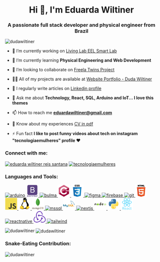 <h1 align="center">Hi 👋, I'm Eduarda Wiltiner</h1>
<h3 align="center">A passionate full stack developer and physical engineer from Brazil</h3>

<p align="left"> <img src="https://komarev.com/ghpvc/?username=dudawiltiner&label=Profile%20views&color=0e75b6&style=flat" alt="dudawiltiner" /> </p>

- 🔭 I’m currently working on [Living Lab EEL Smart Lab](https://eelsmartlab.vercel.app/)

- 🌱 I’m currently learning **Physical Engineering and Web Development**

- 👯 I’m looking to collaborate on [Freela Twins Project](https://github.com/FreelaTwins)

- 👨‍💻 All of my projects are available at [Website Portfolio - Duda Wiltiner](https://dudaportfolio.vercel.app/)

- 📝 I regularly write articles on [Linkedin profile](https://www.linkedin.com/in/eduardawiltiner/)

- 💬 Ask me about **Technology, React, SQL, Arduino and IoT... I love this themes**

- 📫 How to reach me **eduardawiltiner@gmail.com**

- 📄 Know about my experiences [CV in pdf](https://drive.google.com/file/d/18u7Qld1w84okA3RbllpFHJ8LrHVfs-eb/view?usp=sharing)

- ⚡ Fun fact **I like to post funny videos about tech on instagram "tecnologiaemulheres" profile ❤️**

<h3 align="left">Connect with me:</h3>
<p align="left">
<a href="https://linkedin.com/in/eduarda wiltiner reis santana" target="blank"><img align="center" src="https://raw.githubusercontent.com/rahuldkjain/github-profile-readme-generator/master/src/images/icons/Social/linked-in-alt.svg" alt="eduarda wiltiner reis santana" height="30" width="40" /></a>
<a href="https://instagram.com/tecnologiaemulheres" target="blank"><img align="center" src="https://raw.githubusercontent.com/rahuldkjain/github-profile-readme-generator/master/src/images/icons/Social/instagram.svg" alt="tecnologiaemulheres" height="30" width="40" /></a>
</p>

<h3 align="left">Languages and Tools:</h3>
<p align="left"> <a href="https://www.arduino.cc/" target="_blank"> <img src="https://cdn.worldvectorlogo.com/logos/arduino-1.svg" alt="arduino" width="40" height="40"/> </a> <a href="https://getbootstrap.com" target="_blank"> <img src="https://raw.githubusercontent.com/devicons/devicon/master/icons/bootstrap/bootstrap-plain-wordmark.svg" alt="bootstrap" width="40" height="40"/> </a> <a href="https://bulma.io/" target="_blank"> <img src="https://raw.githubusercontent.com/gilbarbara/logos/804dc257b59e144eaca5bc6ffd16949752c6f789/logos/bulma.svg" alt="bulma" width="40" height="40"/> </a> <a href="https://www.w3schools.com/cpp/" target="_blank"> <img src="https://raw.githubusercontent.com/devicons/devicon/master/icons/cplusplus/cplusplus-original.svg" alt="cplusplus" width="40" height="40"/> </a> <a href="https://www.w3schools.com/css/" target="_blank"> <img src="https://raw.githubusercontent.com/devicons/devicon/master/icons/css3/css3-original-wordmark.svg" alt="css3" width="40" height="40"/> </a> <a href="https://www.figma.com/" target="_blank"> <img src="https://www.vectorlogo.zone/logos/figma/figma-icon.svg" alt="figma" width="40" height="40"/> </a> <a href="https://firebase.google.com/" target="_blank"> <img src="https://www.vectorlogo.zone/logos/firebase/firebase-icon.svg" alt="firebase" width="40" height="40"/> </a> <a href="https://git-scm.com/" target="_blank"> <img src="https://www.vectorlogo.zone/logos/git-scm/git-scm-icon.svg" alt="git" width="40" height="40"/> </a> <a href="https://www.w3.org/html/" target="_blank"> <img src="https://raw.githubusercontent.com/devicons/devicon/master/icons/html5/html5-original-wordmark.svg" alt="html5" width="40" height="40"/> </a> <a href="https://developer.mozilla.org/en-US/docs/Web/JavaScript" target="_blank"> <img src="https://raw.githubusercontent.com/devicons/devicon/master/icons/javascript/javascript-original.svg" alt="javascript" width="40" height="40"/> </a> <a href="https://www.linux.org/" target="_blank"> <img src="https://raw.githubusercontent.com/devicons/devicon/master/icons/linux/linux-original.svg" alt="linux" width="40" height="40"/> </a> <a href="https://www.mongodb.com/" target="_blank"> <img src="https://raw.githubusercontent.com/devicons/devicon/master/icons/mongodb/mongodb-original-wordmark.svg" alt="mongodb" width="40" height="40"/> </a> <a href="https://www.microsoft.com/en-us/sql-server" target="_blank"> <img src="https://www.svgrepo.com/show/303229/microsoft-sql-server-logo.svg" alt="mssql" width="40" height="40"/> </a> <a href="https://www.mysql.com/" target="_blank"> <img src="https://raw.githubusercontent.com/devicons/devicon/master/icons/mysql/mysql-original-wordmark.svg" alt="mysql" width="40" height="40"/> </a> <a href="https://nextjs.org/" target="_blank"> <img src="https://cdn.worldvectorlogo.com/logos/nextjs-3.svg" alt="nextjs" width="40" height="40"/> </a> <a href="https://nodejs.org" target="_blank"> <img src="https://raw.githubusercontent.com/devicons/devicon/master/icons/nodejs/nodejs-original-wordmark.svg" alt="nodejs" width="40" height="40"/> </a> <a href="https://www.python.org" target="_blank"> <img src="https://raw.githubusercontent.com/devicons/devicon/master/icons/python/python-original.svg" alt="python" width="40" height="40"/> </a> <a href="https://reactjs.org/" target="_blank"> <img src="https://raw.githubusercontent.com/devicons/devicon/master/icons/react/react-original-wordmark.svg" alt="react" width="40" height="40"/> </a> <a href="https://reactnative.dev/" target="_blank"> <img src="https://reactnative.dev/img/header_logo.svg" alt="reactnative" width="40" height="40"/> </a> <a href="https://redux.js.org" target="_blank"> <img src="https://raw.githubusercontent.com/devicons/devicon/master/icons/redux/redux-original.svg" alt="redux" width="40" height="40"/> </a> <a href="https://tailwindcss.com/" target="_blank"> <img src="https://www.vectorlogo.zone/logos/tailwindcss/tailwindcss-icon.svg" alt="tailwind" width="40" height="40"/> </a> </p>

<p><img align="left" src="https://github-readme-stats.vercel.app/api/top-langs?username=dudawiltiner&show_icons=true&locale=en&layout=compact" alt="dudawiltiner" /></p>

<p>&nbsp;<img color="green" align="center" src="https://github-readme-stats.vercel.app/api?username=dudawiltiner&show_icons=true&locale=en&theme=dracula" alt="dudawiltiner" /></p>

<h3 align="left">Snake-Eating Contribution:</h3>
<p><img align="center" src="https://github.com/dudawiltiner/dudawiltiner/blob/output/github-contribution-grid-snake.svg" alt="dudawiltiner" /></p>
